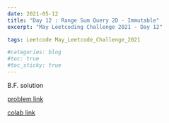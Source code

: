 ```yaml
---
date: 2021-05-12
title: "Day 12 : Range Sum Query 2D - Immutable"
excerpt: "May Leetcoding Challenge 2021 - Day 12"

tags: Leetcode May_Leetcode_Challenge_2021

#categories: blog
#toc: true
#toc_sticky: true
---
```


B.F. solution

<script src="https://gist.github.com/1cg2cg3cg/3d0557bf56de2718c8bede8281a985fe.js"></script>

[problem link](https://leetcode.com/explore/challenge/card/may-leetcoding-challenge-2021/599/week-2-may-8th-may-14th/3740/)

[colab link](https://colab.research.google.com/drive/1Pffid-8fhvg8Ph2_72XmSGrn7NEtQE6R)
